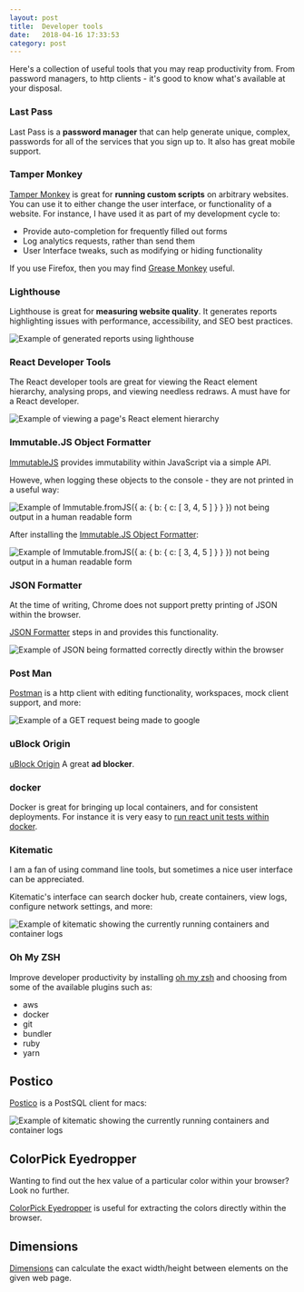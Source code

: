 ```yaml
---
layout: post
title:  Developer tools
date:   2018-04-16 17:33:53
category: post
---
```


Here's a collection of useful tools that you may reap productivity from. From password managers, to http clients - it's good to know what's available at your disposal.
<!-- end-excerpt -->

### Last Pass

Last Pass is a **password manager** that can help generate unique, complex, passwords for all of the services that you sign up to.
It also has great mobile support.

### Tamper Monkey

[Tamper Monkey](https://chrome.google.com/webstore/detail/tampermonkey/dhdgffkkebhmkfjojejmpbldmpobfkfo?hl=en) is great for **running custom scripts** on arbitrary websites. You can use it to either change the user interface, or functionality of a website. For instance, I have used it as part of my development cycle to:

* Provide auto-completion for frequently filled out forms
* Log analytics requests, rather than send them
* User Interface tweaks, such as modifying or hiding functionality

If you use Firefox, then you may find [Grease Monkey](https://addons.mozilla.org/en-US/firefox/addon/greasemonkey/) useful.

### Lighthouse

Lighthouse is great for **measuring website quality**. It generates reports highlighting issues with performance, accessibility, and SEO best practices.

![](./lighthouse.png "Example of generated reports using lighthouse")

### React Developer Tools

The React developer tools are great for viewing the React element hierarchy, analysing props, and viewing needless redraws. A must have for a React developer.

![](./react-developer-tools.png "Example of viewing a page's React element hierarchy")

### Immutable.JS Object Formatter

[ImmutableJS](https://facebook.github.io/immutable-js/) provides immutability within JavaScript via a simple API.

Howeve, when logging these objects to the console - they are not printed in a useful way:

![](./immutablejs-without-formatter.png "Example of Immutable.fromJS({ a: { b: { c: [ 3, 4, 5 ] } } }) not being output in a human readable form")

After installing the [Immutable.JS Object Formatter](https://chrome.google.com/webstore/detail/immutablejs-object-format/hgldghadipiblonfkkicmgcbbijnpeog?hl=en):

![](./immutablejs-with-formatter.png "Example of Immutable.fromJS({ a: { b: { c: [ 3, 4, 5 ] } } }) not being output in a human readable form")

### JSON Formatter

At the time of writing, Chrome does not support pretty printing of JSON within the browser.

[JSON Formatter](https://chrome.google.com/webstore/detail/json-formatter/bcjindcccaagfpapjjmafapmmgkkhgoa?hl=en) steps in and provides this functionality.

![](./json.png "Example of JSON being formatted correctly directly within the browser")

### Post Man

[Postman](https://www.getpostman.com/) is a http client with editing functionality, workspaces, mock client support, and more:

![](./postman.png "Example of a GET request being made to google")

### uBlock Origin

[uBlock Origin](https://chrome.google.com/webstore/detail/ublock-origin/cjpalhdlnbpafiamejdnhcphjbkeiagm?hl=en) A great **ad blocker**.

### docker

Docker is great for bringing up local containers, and for consistent deployments.
For instance it is very easy to [run react unit tests within docker](/posts/2017-06-03-running-react-unit-tests-within-docker/).

### Kitematic

I am a fan of using command line tools, but sometimes a nice user interface can be appreciated.

Kitematic's interface can search docker hub, create containers, view logs, configure network settings, and more:

![](./kitematic.png "Example of kitematic showing the currently running containers and container logs")

### Oh My ZSH

Improve developer productivity by installing [oh my zsh](https://github.com/robbyrussell/oh-my-zsh) and choosing from
some of the available plugins such as:

* aws
* docker
* git
* bundler
* ruby
* yarn

## Postico

[Postico](https://eggerapps.at/postico/) is a PostSQL client for macs:

![](./postico.png "Example of kitematic showing the currently running containers and container logs")

## ColorPick Eyedropper

Wanting to find out the hex value of a particular color within your browser? Look no further.

[ColorPick Eyedropper](https://chrome.google.com/webstore/detail/colorpick-eyedropper/ohcpnigalekghcmgcdcenkpelffpdolg?hl=en) is useful for extracting the colors directly within the browser.

## Dimensions

[Dimensions](https://chrome.google.com/webstore/detail/dimensions/baocaagndhipibgklemoalmkljaimfdj?hl=en) can calculate the exact width/height between elements on the given web page.
